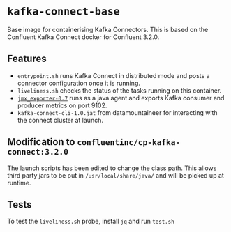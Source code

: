 # `kafka-connect-base`

Base image for containerising Kafka Connectors. This is based on the Confluent Kafka Connect docker for Confluent 3.2.0.

## Features

- `entrypoint.sh` runs Kafka Connect in distributed mode and posts a connector configuration once it is running.
- `liveliness.sh` checks the status of the tasks running on this container.
- [`jmx_exporter-0.7`](https://github.com/prometheus/jmx_exporter) runs as a java agent and exports Kafka consumer and producer metrics on port 9102.
- `kafka-connect-cli-1.0.jat` from datamountaineer for interacting with the connect cluster at launch.

## Modification to `confluentinc/cp-kafka-connect:3.2.0`

The launch scripts has been edited to change the class path. This allows third party
jars to be put in `/usr/local/share/java/` and will be picked up at runtime.

## Tests

To test the `liveliness.sh` probe, install `jq` and run `test.sh`
